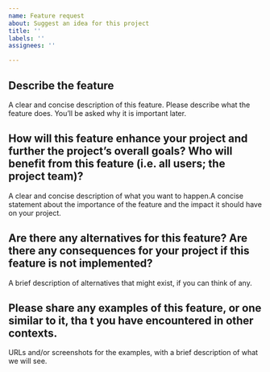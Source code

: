 ```yaml
---
name: Feature request
about: Suggest an idea for this project
title: ''
labels: ''
assignees: ''

---
```


## Describe the feature
A clear and concise description of this feature. Please describe what the feature does. You’ll be asked why it is important later.

## How will this feature enhance your project and further the project’s overall goals? Who will benefit from this feature (i.e. all users; the project team)?
A clear and concise description of what you want to happen.A concise statement about the importance of the feature and the impact it should have on your project.

## Are there any alternatives for this feature? Are there any consequences for your project if this feature is not implemented?
A brief description of alternatives that might exist, if you can think of any.

## Please share any examples of this feature, or one similar to it, tha t you have encountered in other contexts.
URLs and/or screenshots for the examples, with a brief description of what we will see.

